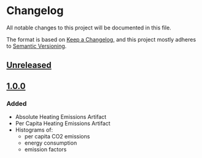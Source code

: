 # Changelog

All notable changes to this project will be documented in this file.

The format is based on [Keep a Changelog](https://keepachangelog.com/en/1.0.0/),
and this project mostly adheres to [Semantic Versioning](https://semver.org/spec/v2.0.0.html).

## [Unreleased](https://gitlab.heigit.org/climate-action/plugins/heating-emissions/-/compare/1.0.0...main)


## [1.0.0](https://gitlab.heigit.org/climate-action/plugins/heating-emissions/-/releases/1.0.0)

### Added

- Absolute Heating Emissions Artifact
- Per Capita Heating Emissions Artifact
- Histograms of:
  - per capita CO2 emissions
  - energy consumption
  - emission factors
